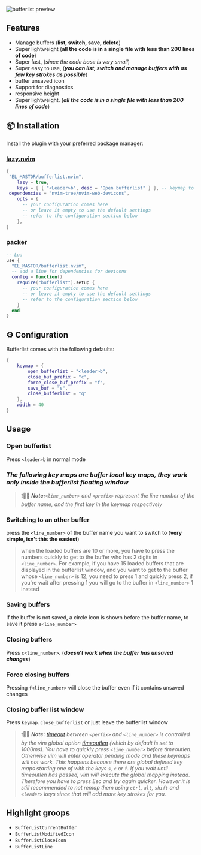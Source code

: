 ![bufferlist preview](https://drive.google.com/file/d/1-8cdepKypl7I4O6pPcKtvDftIUHP_59N/view?usp=drivesdk)
## Features
 - Manage buffers (**list, switch, save, delete**)
 - Super lightweight (**all the code is in a single file with less than 200 lines of code**)
 - Super fast, (*since the code base is very small*) 
 - Super easy to use, (**_you can list, switch and manage buffers with as few key strokes as possible_**)
 - buffer unsaved icon
 - Support for diagnostics
 - responsive height
 - Super lightweight. (**_all the code is in a single file with less than 200 lines of code_**)

## 📦 Installation

Install the plugin with your preferred package manager:

### [lazy.nvim](https://github.com/folke/lazy.nvim)

```lua
{
 "EL_MASTOR/bufferlist.nvim",
	lazy = true,
	keys = { { "<Leader>b", desc = "Open bufferlist" } }, -- keymap to load the plugin, it should be the same as keymap.open_buflist
 dependencies = "nvim-tree/nvim-web-devicons",
	opts = {
      -- your configuration comes here
      -- or leave it empty to use the default settings
      -- refer to the configuration section below
	},
}
```
### [packer](https://github.com/wbthomason/packer.nvim)

```lua
-- Lua
use {
  "EL_MASTOR/bufferlist.nvim",
  -- add a line for dependencies for devicons
  config = function()
    require("bufferlist").setup {
      -- your configuration comes here
      -- or leave it empty to use the default settings
      -- refer to the configuration section below
    }
  end
}
```


## ⚙️ Configuration

Bufferlist comes with the following defaults:

```lua
{
	keymap = {
		open_bufferlist = "<leader>b",
		close_buf_prefix = "c",
		force_close_buf_prefix = "f",
		save_buf = "s", 
        close_bufferlist = "q" 
	},
	width = 40
}
```
## Usage
### Open bufferlist
Press `<leader>b` in normal mode

### **_The following key maps are buffer local key maps, they work only inside the bufferlist floating window_**
>❗️📑📒 **_Note:_**_*`<line_number>` and `<prefix>` represent the line number of the buffer name, and the first key in the keymap respectively*_

### Switching to an other buffer
press the `<line_number>` of the buffer name you want to switch to (**very simple, isn't this the easiest**)
> when the loaded buffers are 10 or more, you have to press the numbers quickly to get to the buffer who has 2 digits in `<line_number>`.
> For example, if you have 15 loaded buffers that are displayed in the bufferlist window, and you want to get to the buffer whose `<line_number>` is 12, you need to press 1 and quickly press 2, if you're wait after pressing 1 you will go to the buffer in `<line_number>` 1 instead 

### Saving buffers
If the buffer is not saved, a circle icon is shown before the buffer name, to save it press `s<line_number>`
### Closing buffers
Press `c<line_number>`. (**_doesn't work when the buffer has unsaved changes_**)
### Force closing buffers
Pressing `f<line_number>` will close the buffer even if it contains unsaved changes
### Closing buffer list window
Press `keymap.close_bufferlist` or just leave the bufferlist window

>❗️📑📒 **_Note:_** _[timeout](https://neovim.io/doc/user/options.html#'timeout') between `<perfix>` and `<line_number>` is controlled by the vim global option [timeoutlen](https://neovim.io/doc/user/options.html#'timeoutlen') (*which by default is set to 1000ms*).
>You have to quickly press `<line_number>` before timeoutlen. Otherwise vim will enter operator pending mode and these keymaps will not work.
This happens because there are global defined key maps starting one of with the keys `s`, `c` or `f`. If you wait until timeoutlen has passed, vim will execute the global mapping instead. Therefore you have to press *Esc* and try again quicker.
However it is still recommended to not remap them using `ctrl`, `alt`, `shift` and `<leader>` keys since that will add more key strokes for you._

## Highlight groops

- `BufferListCurrentBuffer`
- `BufferListModifiedIcon`
- `BufferListCloseIcon`
- `BufferListLine`
